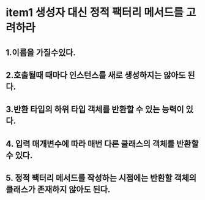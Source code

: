
# item1 생성자 대신 정적 팩터리 메서드를 고려하라

## 1.이름을 가질수있다.

## 2.호출될때 때마다 인스턴스를 새로 생성하지는 않아도 된다.

## 3.반환 타입의 하위 타입 객체를 반환할 수 있는 능력이 있다.

## 4. 입력 매개변수에 따라 매번 다른 클래스의 객체를 반환할 수 있다.

## 5. 정적 팩터리 메서드를 작성하는 시점에는 반환할 객체의 클래스가 존재하지 않아도 된다.

